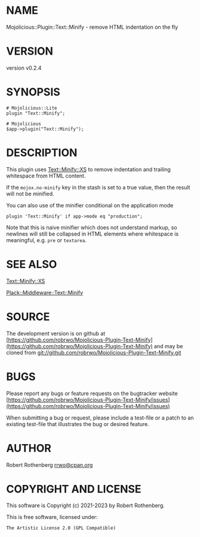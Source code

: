 # NAME

Mojolicious::Plugin::Text::Minify - remove HTML indentation on the fly

# VERSION

version v0.2.4

# SYNOPSIS

```
# Mojolicious::Lite
plugin "Text::Minify";

# Mojolicious
$app->plugin("Text::Minify");
```

# DESCRIPTION

This plugin uses [Text::Minify::XS](https://metacpan.org/pod/Text%3A%3AMinify%3A%3AXS) to remove indentation and
trailing whitespace from HTML content.

If the `mojox.no-minify` key in the stash is set to a true value,
then the result will not be minified.

You can also use of the minifier conditional on the application mode

```
plugin 'Text::Minify' if app->mode eq "production";
```

Note that this is naive minifier which does not understand markup, so
newlines will still be collapsed in HTML elements where whitespace is
meaningful, e.g. `pre` or `textarea`.

# SEE ALSO

[Text::Minify::XS](https://metacpan.org/pod/Text%3A%3AMinify%3A%3AXS)

[Plack::Middleware::Text::Minify](https://metacpan.org/pod/Plack%3A%3AMiddleware%3A%3AText%3A%3AMinify)

# SOURCE

The development version is on github at [https://github.com/robrwo/Mojolicious-Plugin-Text-Minify](https://github.com/robrwo/Mojolicious-Plugin-Text-Minify)
and may be cloned from [git://github.com/robrwo/Mojolicious-Plugin-Text-Minify.git](git://github.com/robrwo/Mojolicious-Plugin-Text-Minify.git)

# BUGS

Please report any bugs or feature requests on the bugtracker website
[https://github.com/robrwo/Mojolicious-Plugin-Text-Minify/issues](https://github.com/robrwo/Mojolicious-Plugin-Text-Minify/issues)

When submitting a bug or request, please include a test-file or a
patch to an existing test-file that illustrates the bug or desired
feature.

# AUTHOR

Robert Rothenberg <rrwo@cpan.org>

# COPYRIGHT AND LICENSE

This software is Copyright (c) 2021-2023 by Robert Rothenberg.

This is free software, licensed under:

```
The Artistic License 2.0 (GPL Compatible)
```
